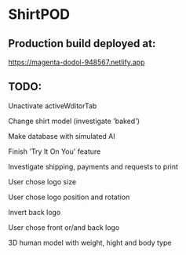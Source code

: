 # ShirtPOD

## Production build deployed at:

https://magenta-dodol-948567.netlify.app

## TODO:

Unactivate activeWditorTab

Change shirt model (investigate 'baked')

Make database with simulated AI

Finish 'Try It On You' feature

Investigate shipping, payments and requests to print

User chose logo size

User chose logo position and rotation

Invert back logo

User chose front or/and back logo

3D human model with weight, hight and body type


